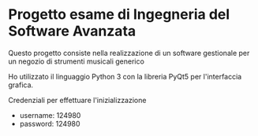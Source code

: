 # Progetto esame di Ingegneria del Software Avanzata
Questo progetto consiste nella realizzazione di un software gestionale per un negozio di strumenti musicali generico

Ho utilizzato il linguaggio Python 3 con la libreria PyQt5 per l'interfaccia grafica.

Credenziali per effettuare l'inizializzazione
- username: 124980
- password: 124980
